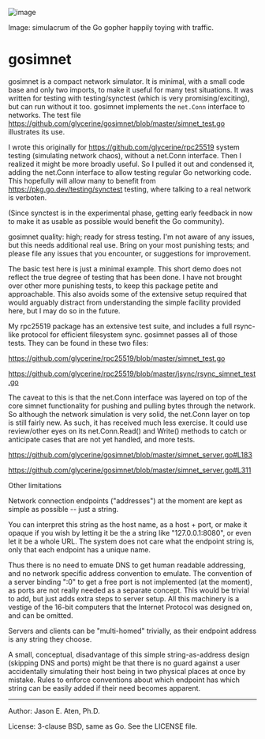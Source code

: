 ![image](https://github.com/user-attachments/assets/d671bf05-5688-4f46-b685-63beb29826ab)

Image: simulacrum of the Go gopher happily toying with traffic.

gosimnet
========

gosimnet is a compact network simulator. It is minimal,
with a small code base and only two imports, to make
it useful for many test situations. It was written for testing with 
testing/synctest (which is very promising/exciting), but
can run without it too. gosimnet implements the `net.Conn`
interface to networks. The test file
https://github.com/glycerine/gosimnet/blob/master/simnet_test.go
illustrates its use.

I wrote this originally for https://github.com/glycerine/rpc25519 
system testing (simulating network chaos), without
a net.Conn interface. Then I realized it might 
be more broadly useful. So I pulled it out and condensed it, adding
the net.Conn interface to allow testing regular Go networking
code. This hopefully will allow many to benefit
from https://pkg.go.dev/testing/synctest testing,
where talking to a real network is verboten.

(Since synctest is in the experimental phase, 
getting early feedback in now to make it as
usable as possible would benefit the Go community).

gosimnet quality: high; ready for stress testing. 
I'm not aware of any issues, but this needs 
additional real use. Bring on your most punishing tests;
and please file any issues that you encounter, or
suggestions for improvement.

The basic test here is just a minimal example. 
This short demo does not reflect the true 
degree of testing that has been done.
I have not brought over other more 
punishing tests, to keep this package petite 
and approachable. This also avoids some of
the extensive setup required that would
arguably distract from understanding the simple
facility provided here, but I may do so in the future.

My rpc25519 package has an extensive test suite, and
includes a full rsync-like protocol for
efficient filesystem sync. gosimnet passes
all of those tests. They can be found in these two files:

https://github.com/glycerine/rpc25519/blob/master/simnet_test.go

https://github.com/glycerine/rpc25519/blob/master/jsync/rsync_simnet_test.go

The caveat to this is that the net.Conn
interface was layered on top of the core
simnet functionality for pushing and
pulling bytes through the network. So
although the network simulation is
very solid, the net.Conn layer on
top is still fairly new. As such, it 
has received much less exercise.
It could use review/other eyes
on its net.Conn.Read() and Write()
methods to catch or anticipate
cases that are not yet handled, and
more tests. 

https://github.com/glycerine/gosimnet/blob/master/simnet_server.go#L183

https://github.com/glycerine/gosimnet/blob/master/simnet_server.go#L311

Other limitations

Network connection endpoints ("addresses")
at the moment are kept as simple as 
possible -- just a string.

You can interpret this string as the host name,
as a host + port, or make it opaque if 
you wish by letting it be the
a string like "127.0.0.1:8080", or even
let it be a whole URL. The system
does not care what the endpoint string is,
only that each endpoint has a unique name.

Thus there is no need to emuate DNS to get
human readable addressing, and no network
specific address convention to emulate.
The convention of a server binding ":0" to get
a free port is not implemented (at the moment), as ports
are not really needed as a separate concept.
This would be trivial to add, but just
adds extra steps to server setup. All
this machinery is a vestige of the 16-bit computers that 
the Internet Protocol was designed on,
and can be omitted.

Servers and clients can be "multi-homed"
trivially, as their endpoint address is any 
string they choose.

A small, conceptual, disadvantage of this simple 
string-as-address design (skipping DNS and ports) might be that
there is no guard against a user accidentally simulating
their host being in two physical
places at once by mistake. Rules to enforce
conventions about which endpoint has which
string can be easily added if their
need becomes apparent.

---
Author: Jason E. Aten, Ph.D.

License: 3-clause BSD, same as Go. See the LICENSE file.
